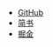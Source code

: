- [GitHub](https://lihuanji.github.io/)
- [简书](https://www.jianshu.com/p/0c846520f162)
- [掘金](https://juejin.im/post/5a5a11b46fb9a01ca071c9f1)